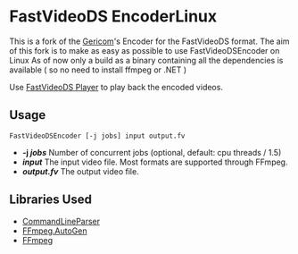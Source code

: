 FastVideoDS EncoderLinux
===================
This is a fork of the [Gericom](https://github.com/Gericom)'s Encoder for the FastVideoDS format.
The aim of this fork is to make as easy as possible to use FastVideoDSEncoder on Linux
As of now only a build as a binary containing all the dependencies is available ( so no need to install ffmpeg or .NET )

Use [FastVideoDS Player](https://github.com/Gericom/FastVideoDSPlayer) to play back the encoded videos.

## Usage
    FastVideoDSEncoder [-j jobs] input output.fv

* **-j *jobs*** Number of concurrent jobs (optional, default: cpu threads / 1.5)
* ***input*** The input video file. Most formats are supported through FFmpeg.
* ***output.fv*** The output video file.

## Libraries Used
* [CommandLineParser](https://github.com/commandlineparser/commandline)
* [FFmpeg.AutoGen](https://github.com/Ruslan-B/FFmpeg.AutoGen)
* [FFmpeg](https://ffmpeg.org/)
